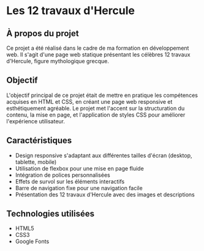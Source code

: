 # Les 12 travaux d'Hercule

## À propos du projet

Ce projet a été réalisé dans le cadre de ma formation en développement web. Il s'agit d'une page web statique présentant les célèbres 12 travaux d'Hercule, figure mythologique grecque.

## Objectif

L'objectif principal de ce projet était de mettre en pratique les compétences acquises en HTML et CSS, en créant une page web responsive et esthétiquement agréable. Le projet met l'accent sur la structuration du contenu, la mise en page, et l'application de styles CSS pour améliorer l'expérience utilisateur.

## Caractéristiques

- Design responsive s'adaptant aux différentes tailles d'écran (desktop, tablette, mobile)
- Utilisation de flexbox pour une mise en page fluide
- Intégration de polices personnalisées
- Effets de survol sur les éléments interactifs
- Barre de navigation fixe pour une navigation facile
- Présentation des 12 travaux d'Hercule avec des images et descriptions

## Technologies utilisées

- HTML5
- CSS3
- Google Fonts

